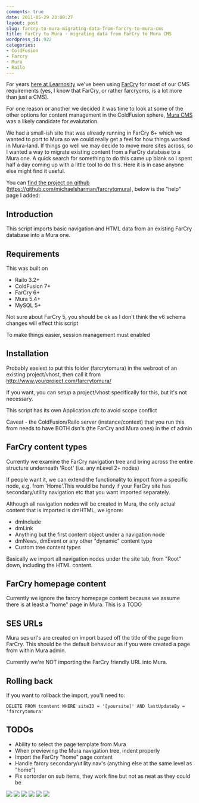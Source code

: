 ```yaml
---
comments: true
date: 2011-05-29 23:00:27
layout: post
slug: farcry-to-mura-migrating-data-from-farcry-to-mura-cms
title: FarCry to Mura - migrating data from FarCry to Mura CMS
wordpress_id: 922
categories:
- ColdFusion
- Farcry
- Mura
- Railo
---
```


For years [here at Learnosity](http://www.learnosity.com/) we've been using [FarCry](http://www.farcrycore.org/) for most of our CMS requirements (yes, I know that FarCry, or rather farcrycms, is a lot more than just a CMS). 

For one reason or another we decided it was time to look at some of the other options for content management in the ColdFusion sphere, [Mura CMS](http://www.getmura.com/) was a likely candidate for evalutation.

We had a small-ish site that was already running in FarCry 6+ which we wanted to port to Mura so we could really get a feel for how things worked in Mura-land. If things go well we may decide to move more sites across, so I wanted a way to migrate existing content from a FarCry database to a Mura one. A quick search for something to do this came up blank so I spent half a day coming up with a little tool to do this. Here it is in case anyone else might find it useful.

You can [find the project on github](https://github.com/michaelsharman/farcrytomura) (https://github.com/michaelsharman/farcrytomura), below is the "help" page I added:

## Introduction

This script imports basic navigation and HTML data from an existing FarCry database into a Mura one.

## Requirements

This was built on
					
* Railo 3.2+
* ColdFusion 7+
* FarCry 6+
* Mura 5.4+
* MySQL 5+

Not sure about FarCry 5, you should be ok as I don't think the v6 schema changes will effect this script

To make things easier, session management must enabled

## Installation
				

Probably easiest to put this folder (farcrytomura) in the webroot of an existing project/vhost, then call it from http://www.yourproject.com/farcrytomura/

If you want, you can setup a project/vhost specifically for this, but it's not necessary.

This script has its own Application.cfc to avoid scope conflict

Caveat - the ColdFusion/Railo server (instance/context) that you run this from needs to have BOTH dsn's (the FarCry and Mura ones) in the cf admin

## FarCry content types

Currently we examine the FarCry navigation tree and bring across the entire structure underneath 'Root' (i.e. any nLevel 2+ nodes)

If people want it, we can extend the functionality to import from a specific node, e.g. from 'Home'.This would be handy	if your FarCry site has secondary/utility navigation etc that you want imported separately.

Although all navigation nodes will be created in Mura, the only actual content that is imported is dmHTML, we ignore:
					
* dmInclude
* dmLink
* Anything but the first content object under a navigation node
* dmNews, dmEvent or any other "dynamic" content type
* Custom tree content types

Basically we import all navigation nodes under the site tab, from "Root" down, including the HTML content.

## FarCry homepage content

Currently we ignore the farcry homepage content because we assume there is at least a "home" page in Mura. This is a TODO
				
## SES URLs

Mura ses url's are created on import based off the title of the page from FarCry. This should be the default behaviour as if you were created a page from within Mura admin.

Currently we're NOT importing the FarCry friendly URL into Mura.
				
## Rolling back

If you want to rollback the import, you'll need to:
   
    DELETE FROM tcontent WHERE siteID = '[yoursite]' AND lastUpdateBy = 'farcrytomura'

## TODOs
					
* Ability to select the page template from Mura
* When previewing the Mura navigation tree, indent properly
* Import the FarCry "home" page content
* Handle farcry secondary/utility nav's (anything else at the same level as "home")
* Fix sortorder on sub items, they work fine but not as neat as they could be
			 

![](http://www.chapter31.com/wp-content/uploads/2011/05/farcrytomura_setdns.png)
![](http://www.chapter31.com/wp-content/uploads/2011/05/farcrytomura_setmurasiteid.png)
![](http://www.chapter31.com/wp-content/uploads/2011/05/farcrytomura_checkfarcry.png)
![](http://www.chapter31.com/wp-content/uploads/2011/05/farcrytomura_checkmura.png)
![](http://www.chapter31.com/wp-content/uploads/2011/05/farcrytomura_domigration.png)
![](http://www.chapter31.com/wp-content/uploads/2011/05/farcrytomura_help.png)
